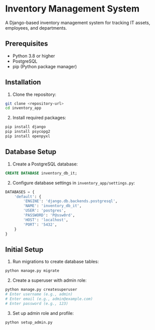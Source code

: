# Inventory Management System

A Django-based inventory management system for tracking IT assets, employees, and departments.

## Prerequisites

- Python 3.8 or higher
- PostgreSQL
- pip (Python package manager)

## Installation

1. Clone the repository:
```bash
git clone <repository-url>
cd inventory_app
```

2. Install required packages:
```bash
pip install django
pip install psycopg2
pip install openpyxl
```

## Database Setup

1. Create a PostgreSQL database:
```sql
CREATE DATABASE inventory_db_it;
```

2. Configure database settings in `inventory_app/settings.py`:
```python
DATABASES = {
    'default': {
        'ENGINE': 'django.db.backends.postgresql',
        'NAME': 'inventory_db_it',
        'USER': 'postgres',
        'PASSWORD': 'P@ssw0rd',
        'HOST': 'localhost',
        'PORT': '5432',
    }
}
```

## Initial Setup

1. Run migrations to create database tables:
```bash
python manage.py migrate
```

2. Create a superuser with admin role:
```bash
python manage.py createsuperuser
# Enter username (e.g., admin)
# Enter email (e.g., admin@example.com)
# Enter password (e.g., 123)
```

3. Set up admin role and profile:
```bash
python setup_admin.py

